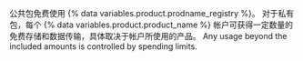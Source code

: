 公共包免费使用 {% data variables.product.prodname_registry %}。 对于私有包，每个 {% data variables.product.product_name %} 帐户可获得一定数量的免费存储和数据传输，具体取决于帐户所使用的产品。 Any usage beyond the included amounts is controlled by spending limits.
